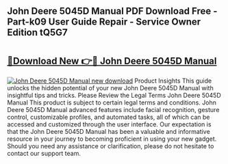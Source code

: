 ## John Deere 5045D Manual PDF Download Free - Part-k09 User Guide Repair - Service Owner Edition tQ5G7

# <h2><a href="http://bc89420.oget.top/?id=John+Deere+5045D+Manual">🔗Download New 👉🔴 John Deere 5045D Manual</a></h2>

[![John Deere 5045D Manual new download](https://i.imgur.com/5g1atiW.png)](http://bc89420.oget.top/?id=John+Deere+5045D+Manual)
Product Insights This guide unlocks the hidden potential of your new John Deere 5045D Manual with insightful tips and tricks. Please Review the Legal Terms John Deere 5045D Manual This product is subject to certain legal terms and conditions. John Deere 5045D Manual advanced features include facial recognition, gesture control, customizable profiles, and automated tasks, all of which can be accessed and customized through the user interface. Our expectation is that the John Deere 5045D Manual has been a valuable and informative resource in your journey to becoming proficient in using your new gadget. Should you need any assistance or clarification, please do not hesitate to contact our support team.
